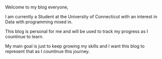 Welcome to my blog everyone,

I am currently a Student at the University of Connecticut with an interest in Data with programming mixed in.

This blog is personal for me and will be used to track my progress as I countinue to learn.

My main goal is just to keep growing my skills and I want this blog to represent that as I countinue this journey. 
